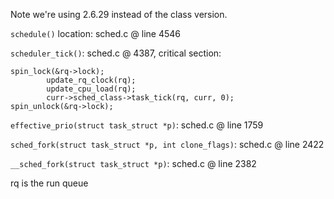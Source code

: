 <p>Note we're using 2.6.29 instead of the class version.</p>

`schedule()` location: sched.c @ line 4546

`scheduler_tick()`: sched.c @ 4387, critical section:

```
spin_lock(&rq->lock);
        update_rq_clock(rq);
        update_cpu_load(rq);
        curr->sched_class->task_tick(rq, curr, 0);
spin_unlock(&rq->lock);
```

`effective_prio(struct task_struct *p)`: sched.c @ line 1759

`sched_fork(struct task_struct *p, int clone_flags)`: sched.c @ line 2422

`__sched_fork(struct task_struct *p)`: sched.c @ line 2382

rq is the run queue